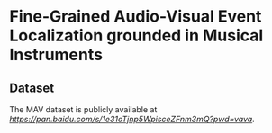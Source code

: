 # Fine-Grained Audio-Visual Event Localization grounded in Musical Instruments

## Dataset
The MAV dataset is publicly available at *https://pan.baidu.com/s/1e31oTjnp5WpisceZFnm3mQ?pwd=vava*.
